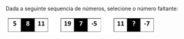 Dada a seguinte sequencia de números, selecione o número faltante:

<img src="https://raw.githubusercontent.com/dh-mumuki/mumuki-guia-python3-ds-br-assessment-2021-03/master/assets/logica1_1616876934711.png" alt="logica1_1616876934711.png" width="400px" height="auto">